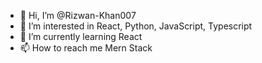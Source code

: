 - 👋 Hi, I’m @Rizwan-Khan007
- 👀 I’m interested in React, Python, JavaScript, Typescript
- 🌱 I’m currently learning React
- 📫 How to reach me Mern Stack

<!---
Rizwan-Khan007/Rizwan-Khan007 is a ✨ special ✨ repository because its `README.md` (this file) appears on your GitHub profile.
You can click the Preview link to take a look at your changes.
--->
